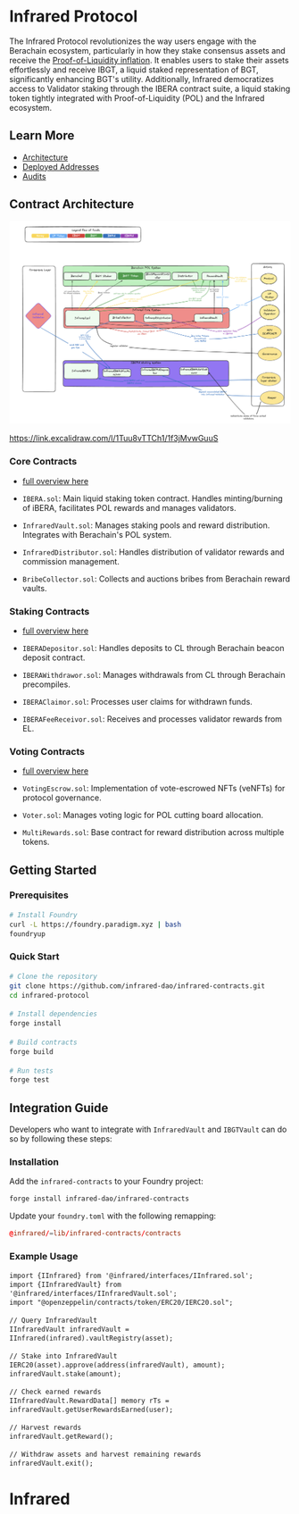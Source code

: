 # Infrared Protocol

The Infrared Protocol revolutionizes the way users engage with the Berachain ecosystem, particularly in how they stake consensus assets and receive the [Proof-of-Liquidity inflation](https://docs.berachain.com/learn/what-is-proof-of-liquidity#what-is-proof-of-liquidity). It enables users to stake their assets effortlessly and receive IBGT, a liquid staked representation of BGT, significantly enhancing BGT's utility. Additionally, Infrared democratizes access to Validator staking through the IBERA contract suite, a liquid staking token tightly integrated with Proof-of-Liquidity (POL) and the Infrared ecosystem.

## Learn More
- [Architecture](https://docs.infrared.finance/developers/architecture)
- [Deployed Addresses](https://docs.infrared.finance/testnet/deployments)
- [Audits](https://docs.infrared.finance/developers/audits)

## Contract Architecture

![Architecture](Architecture.png)

https://link.excalidraw.com/l/1Tuu8vTTCh1/1f3jMvwGuuS

### Core Contracts

- [full overview here](https://github.com/infrared-dao/infrared-contracts/blob/develop/src/core/README.md)

- `IBERA.sol`: Main liquid staking token contract. Handles minting/burning of iBERA, facilitates POL rewards and manages validators.
- `InfraredVault.sol`: Manages staking pools and reward distribution. Integrates with Berachain's POL system.
- `InfraredDistributor.sol`: Handles distribution of validator rewards and commission management.
- `BribeCollector.sol`: Collects and auctions bribes from Berachain reward vaults.

### Staking Contracts

- [full overview here](https://github.com/infrared-dao/infrared-contracts/blob/develop/src/staking/README.md)

- `IBERADepositor.sol`: Handles deposits to CL through Berachain beacon deposit contract.
- `IBERAWithdrawor.sol`: Manages withdrawals from CL through Berachain precompiles.
- `IBERAClaimor.sol`: Processes user claims for withdrawn funds.
- `IBERAFeeReceivor.sol`: Receives and processes validator rewards from EL.

### Voting Contracts

- [full overview here](https://github.com/infrared-dao/infrared-contracts/blob/develop/src/voting/README.md)

- `VotingEscrow.sol`: Implementation of vote-escrowed NFTs (veNFTs) for protocol governance.
- `Voter.sol`: Manages voting logic for POL cutting board allocation.
- `MultiRewards.sol`: Base contract for reward distribution across multiple tokens.

## Getting Started

### Prerequisites

```bash
# Install Foundry
curl -L https://foundry.paradigm.xyz | bash
foundryup
```

### Quick Start

```bash
# Clone the repository
git clone https://github.com/infrared-dao/infrared-contracts.git
cd infrared-protocol

# Install dependencies
forge install

# Build contracts
forge build

# Run tests
forge test

```

## Integration Guide

Developers who want to integrate with `InfraredVault` and `IBGTVault` can do so by following these steps:

### Installation

Add the `infrared-contracts` to your Foundry project:
```bash
forge install infrared-dao/infrared-contracts
```

Update your `foundry.toml` with the following remapping:
```toml
@infrared/=lib/infrared-contracts/contracts
```

### Example Usage
```solidity
import {IInfrared} from '@infrared/interfaces/IInfrared.sol';
import {IInfraredVault} from '@infrared/interfaces/IInfraredVault.sol';
import "@openzeppelin/contracts/token/ERC20/IERC20.sol";

// Query InfraredVault
IInfraredVault infraredVault = IInfrared(infrared).vaultRegistry(asset);

// Stake into InfraredVault
IERC20(asset).approve(address(infraredVault), amount);
infraredVault.stake(amount);

// Check earned rewards
IInfraredVault.RewardData[] memory rTs = infraredVault.getUserRewardsEarned(user);

// Harvest rewards
infraredVault.getReward();

// Withdraw assets and harvest remaining rewards
infraredVault.exit();
```
# Infrared
